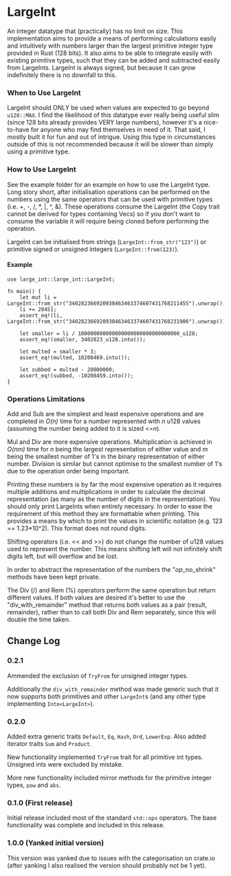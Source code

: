 # LargeInt
An integer datatype that (practically) has no limit on size. This implementation aims to provide a means of performing calculations easily and intuitively with numbers larger than the largest primitive integer type provided in Rust (128 bits). It also aims to be able to integrate easily with existing primitive types, such that they can be added and subtracted easily from LargeInts. LargeInt is always signed, but because it can grow indefinitely there is no downfall to this.

### When to Use LargeInt
LargeInt should ONLY be used when values are expected to go beyond `u128::MAX`. I find the likelihood of this datatype ever really being useful slim (since 128 bits already provides VERY large numbers), however it's a nice-to-have for anyone who may find themselves in need of it. That said, I mostly built it for fun and out of intrigue. Using this type in circumstances outside of this is not recommended because it will be slower than simply using a primitive type.

### How to Use LargeInt
See the example folder for an example on how to use the LargeInt type. Long story short, after initialisation operations can be performed on the numbers using the same operators that can be used with primitive types (i.e. +, -, /, *, |, ^, &). These operations consume the LargeInt (the Copy trait cannot be derived for types containing Vecs) so if you don't want to consume the variable it will require being cloned before performing the operation. 

LargeInt can be initialised from strings (`LargeInt::from_str("123")`) or primitive signed or unsigned integers (`LargeInt::from(123)`).

#### Example
```
use large_int::large_int::LargeInt;

fn main() {
    let mut li = LargeInt::from_str("340282366920938463463374607431768211455").unwrap();
    li += 20451;
    assert_eq!(li, LargeInt::from_str("340282366920938463463374607431768231906").unwrap());

    let smaller = li / 100000000000000000000000000000000_u128;
    assert_eq!(smaller, 3402823_u128.into());

    let multed = smaller * 3;
    assert_eq!(multed, 10208469.into());

    let subbed = multed - 20000000;
    assert_eq!(subbed, -10208459.into());
}
```

### Operations Limitations
Add and Sub are the simplest and least expensive operations and are completed in _O(n)_ time for a number represented with _n_ u128 values (assuming the number being added to it is sized <=_n_).

Mul and Div are more expensive operations. Multiplication is achieved in _O(nm)_ time for _n_ being the largest representation of either value and _m_ being the smallest number of 1's in the binary representation of either number. Division is similar but cannot optimise to the smallest number of 1's due to the operation order being important.

Printing these numbers is by far the most expensive operation as it requires multiple additions and multiplications in order to calculate the decimal representation (as many as the number of digits in the representation). You should only print LargeInts when entirely necessary. In order to ease the requirement of this method they are formattable when printing. This provides a means by which to print the values in scientific notation (e.g. 123 == 1.23*10^2). This format does not round digits.

Shifting operators (i.e. << and >>) do not change the number of u128 values used to represent the number. This means shifting left will not infinitely shift digits left, but will overflow and be lost.

In order to abstract the representation of the numbers the "_op_\_no\_shrink" methods have been kept private.

The Div (/) and Rem (%) operators perform the same operation but return different values. If both values are desired it's better to use the "div\_with\_remainder" method that returns both values as a pair (result, remainder), rather than to call both Div and Rem separately, since this will double the time taken.

## Change Log
### 0.2.1
Ammended the exclusion of `TryFrom` for unsigned integer types.

Additionally the `div_with_remainder` method was made generic such that it now supports both primitives and other `LargeInt`s (and any other type implementing `Into<LargeInt>`).

### 0.2.0
Added extra generic traits `Default`, `Eq`, `Hash`, `Ord`, `LowerExp`. Also added iterator traits `Sum` and `Product`.

New functionality implemented `TryFrom` trait for all primitive int types. Unsigned ints were excluded by mistake.

More new functionality included mirror methods for the primitive integer types, `pow` and `abs`.


### 0.1.0 (First release)
Initial release included most of the standard `std::ops` operators. The base functionality was complete and included in this release.

### 1.0.0 (Yanked initial version)
This version was yanked due to issues with the categorisation on crate.io (after yanking I also realised the version should probably not be 1 yet).